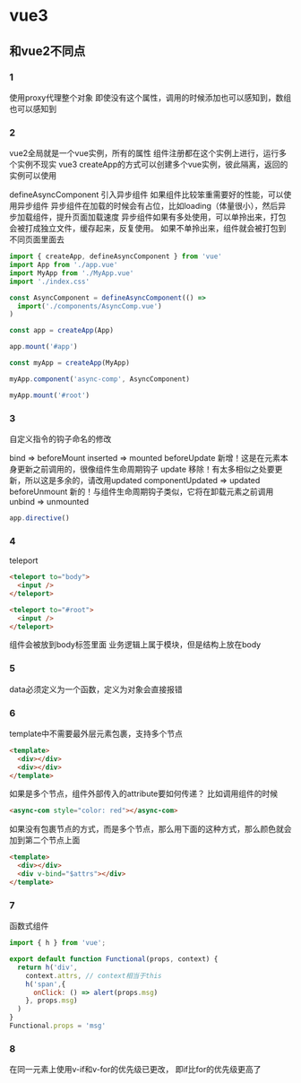 # vue3

## 和vue2不同点

### 1
使用proxy代理整个对象  即使没有这个属性，调用的时候添加也可以感知到，数组也可以感知到

### 2
vue2全局就是一个vue实例，所有的属性 组件注册都在这个实例上进行，运行多个实例不现实
vue3 
  createApp的方式可以创建多个vue实例，彼此隔离，返回的实例可以使用

  defineAsyncComponent 引入异步组件 
    如果组件比较笨重需要好的性能，可以使用异步组件
    异步组件在加载的时候会有占位，比如loading（体量很小），然后异步加载组件，提升页面加载速度
    异步组件如果有多处使用，可以单拎出来，打包会被打成独立文件，缓存起来，反复使用。
    如果不单拎出来，组件就会被打包到不同页面里面去

```js
import { createApp, defineAsyncComponent } from 'vue'
import App from './app.vue'
import MyApp from './MyApp.vue'
import './index.css'

const AsyncComponent = defineAsyncComponent(() => 
  import('./components/AsyncComp.vue')
)

const app = createApp(App)

app.mount('#app')

const myApp = createApp(MyApp)

myApp.component('async-comp', AsyncComponent)

myApp.mount('#root')

```

### 3
自定义指令的钩子命名的修改

bind => beforeMount
inserted => mounted
beforeUpdate 新增！这是在元素本身更新之前调用的，很像组件生命周期钩子
update 移除！有太多相似之处要更新，所以这是多余的，请改用updated
componentUpdated => updated
beforeUnmount 新的！与组件生命周期钩子类似，它将在卸载元素之前调用
unbind => unmounted

```js
app.directive()

```

### 4
teleport

```html
<teleport to="body">
  <input />
</teleport>

<teleport to="#root">
  <input />
</teleport>

```
组件会被放到body标签里面
业务逻辑上属于模块，但是结构上放在body


### 5
data必须定义为一个函数，定义为对象会直接报错


### 6
template中不需要最外层元素包裹，支持多个节点
```html
<template>
  <div></div>
  <div></div>
</template>
```
如果是多个节点，组件外部传入的attribute要如何传递？
比如调用组件的时候
```html
<async-com style="color: red"></async-com>

```
如果没有包裹节点的方式，而是多个节点，那么用下面的这种方式，那么颜色就会加到第二个节点上面
```html
<template>
  <div></div>
  <div v-bind="$attrs"></div>
</template>
```


### 7
函数式组件
```js 
import { h } from 'vue';

export default function Functional(props, context) {
  return h('div',
    context.attrs, // context相当于this
    h('span',{
      onClick: () => alert(props.msg)
    }, props.msg)
  )
}
Functional.props = 'msg'
```

### 8
在同一元素上使用v-if和v-for的优先级已更改， 即if比for的优先级更高了
<template v-for>和非 v-for节点上的key用法已更改？？不加key也可以
渲染函数不再提供createElement参数（通常简写为h），而是从依赖中导入
标签上的属性与绑定对象的属性冲突时，以排在后面的属性为准。不再给单独属性更高的优先级。
```html
<comp name="tom" v-bind="{ name: 'Jim' }"></comp>
```

### 9 重点
最具颠覆意义的响应组合api

setup函数

reactive
readonly 只读
shallowReactive 浅 就只一层
shallowReadonly 浅 就只一层
toRaw 返回代理对象的源对象
markRaw 将普通对象转换为不可代理的对象
ref toRef unref toRefs isRef shallowRef triggerRef
effect watch watchEffect
computed


```js
import { h, reactive, toRaw } from 'vue'

export default {
  setup(props, context) {
    const data = reactive({ count: 0, obj: { f: 2 } }); // shallowReactive
    const origin = toRaw(data); // 变回未被代理的源对象
    const increment = () => {
      data.count++
    }
    return () => h('div', {
      onClick: increment
    }, 'composition: ', data.count)
  }
}

```
同
```vue
<template>
  <div @click="increment">{{ data.count }}</div>
  <span>{{ count }}</span>
  <span>f: {{ f }}</span>
  <span>{{ computedVal }}</span>
</template>

<script>
import { reactive, toRaw, ref, effect, watch, computed, inject } from 'vue'
export default {
  set() {
    const data = reactive({ count: 0, obj: { f: 2 } });
    
    const origin = toRaw(data);

    const count = ref(0); // template直接使用count
    
    const printCountRef = () => {
      console.log(count.value)
    }

    const increment = () => {
      data.count++
      data.obj.f++
    }

    const { f } = toRefs(data.obj);

    effect(() => { // data.count 值变化，回调函数就会执行
      console.log(data.count)
    })

    watch(() => count.value, (value) => { // 第一个参数是函数，返回值变了就回调
      alert(value)
    })
    watch(() => count.value > 5, (value) => { // count.value>5为true了就不执行了
      alert(value)
    })
    watch([count], (value) => {
      // 第一个参数可以是ref/reactive，ref/reactive值变了就回调
      // 第一个参数可以是数组，数组每一项变了就回调
      alert(value)
    })

    const computedVal = computed(() => count.value + data.count));

    const state = inject('state');
    const onChange = inject('onChange');
    // 此种写法会出问题
    // const onChange = () => {
    //   state.value ++;
    // }

    return { data, increment, count, f, computedVal }
  }
}
</script>

```
```vue
<template>
  <div>{{ state.value }}</div>
</template>

<script>
import { readonly } from 'vue';
export default {
  name: 'parentCom',
  data() {
    return {
      state: {
        value: 0,
      }
    }
  },
  provide() {
    return {
      state: readonly(this.state), 
      // readonly这样写是为了子组件的setup不可直接修改这个变量，因为一旦某个
      // 子组件修改了这个变量，其他使用state值的setup组件也会同步更新，性能会出现问题
      // 必须使用onchange函数才会只改变父组件的值
      onChange: () => {
        this.state.value = Math.random()
      }
    }
  }
}

</script>

```

### 10、生命周期
选项式 API	      Hook inside setup
beforeCreate	   Not needed*
created	         Not needed*
beforeMount	     onBeforeMount
mounted	         onMounted
beforeUpdate	   onBeforeUpdate
updated	         onUpdated
beforeUnmount	   onBeforeUnmount
unmounted	       onUnmounted
errorCaptured	   onErrorCaptured
renderTracked	   onRenderTracked
renderTriggered	 onRenderTriggered
activated	       onActivated
deactivated	     onDeactivated

可以调用多次，分散在多处了



### 11、hooks

setup的抽取和复用感觉就是






















